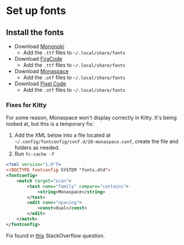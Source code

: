 # Set up fonts

## Install the fonts

- Download [Mononoki](https://github.com/ryanoasis/nerd-fonts/releases/download/v3.1.1/Mononoki.zip)
  - Add the `.ttf` files to `~/.local/share/fonts`
- Download [FiraCode](https://github.com/ryanoasis/nerd-fonts/releases/download/v3.1.1/FiraCode.zip)
  - Add the `.ttf` files to `~/.local/share/fonts`
- Download [Monaspace](https://github.com/githubnext/monaspace)
  - Add the `.otf` files to `~/.local/share/fonts`
- Download [Pixel Code](https://github.com/qwerasd205/PixelCode)
  - Add the `.otf` files to `~/.local/share/fonts`

### Fixes for Kitty

For some reason, Monaspace won't display correctly in Kitty. It's being looked at, but this is a temporary fix:

1. Add the XML below into a file located at `~/.config/fontconfig/conf.d/20-monaspace.conf`, create the file and folders as needed.
2. Run `fc-cache -f`

```xml
<?xml version="1.0"?>
<!DOCTYPE fontconfig SYSTEM "fonts.dtd">
<fontconfig>
    <match target="scan">
        <test name="family" compare="contains">
            <string>Monaspace</string>
        </test>
        <edit name="spacing">
            <const>dual</const>
        </edit>
    </match>
</fontconfig>
```

Fix found in [this](https://github.com/githubnext/monaspace/issues/15#issuecomment-1822269591) StackOverflow question.
